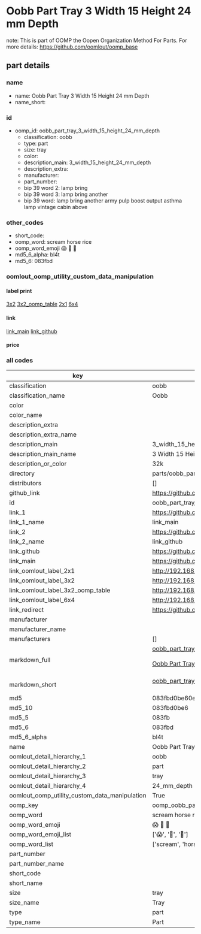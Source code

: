 # Oobb Part Tray 3 Width 15 Height 24 mm Depth  

note: This is part of OOMP the Oopen Organization Method For Parts. For more details: https://github.com/oomlout/oomp_base

##  part details
  







### name
* name: Oobb Part Tray 3 Width 15 Height 24 mm Depth
* name_short: 
### id
* oomp_id: oobb_part_tray_3_width_15_height_24_mm_depth
  * classification: oobb
  * type: part
  * size: tray
  * color: 
  * description_main: 3_width_15_height_24_mm_depth
  * description_extra: 
  * manufacturer: 
  * part_number: 
  * bip 39 word 2: lamp bring
  * bip 39 word 3: lamp bring another
  * bip 39 word: lamp bring another army pulp boost output asthma lamp vintage cabin above

### other_codes
* short_code: 
* oomp_word: scream horse rice
* oomp_word_emoji :scream: :horse: :rice:
* md5_6_alpha: bl4t
* md5_6: 083fbd






### oomlout_oomp_utility_custom_data_manipulation
#### label print
[3x2](http://192.168.1.245:1112/?label=oomp%20bl4t)
[3x2_oomp_table](http://192.168.1.108:1112/?label=oomp%20bl4t)
[2x1](http://192.168.1.242:1112/?label=oomp%20bl4t)
[6x4](http://192.168.1.55:1112/?label=oomp%20bl4t)    

#### link

[link_main](https://github.com/oomlout/oomlout_oomp_version_1_messy/tree/main/parts/oobb_part_tray_3_width_15_height_24_mm_depth) [link_github](https://github.com/oomlout/oomlout_oomp_version_1_messy/tree/main/parts/oobb_part_tray_3_width_15_height_24_mm_depth)                             

#### price







### all codes 
| key | value |  
| --- | --- |  
| classification | oobb |  
| classification_name | Oobb |  
| color |  |  
| color_name |  |  
| description_extra |  |  
| description_extra_name |  |  
| description_main | 3_width_15_height_24_mm_depth |  
| description_main_name | 3 Width 15 Height 24 mm Depth |  
| description_or_color | 32k |  
| directory | parts/oobb_part_tray_3_width_15_height_24_mm_depth |  
| distributors | [] |  
| github_link | https://github.com/oomlout/oomlout_oomp_part_src/tree/main/parts/oobb_part_tray_3_width_15_height_24_mm_depth |  
| id | oobb_part_tray_3_width_15_height_24_mm_depth |  
| link_1 | https://github.com/oomlout/oomlout_oomp_version_1_messy/tree/main/parts/oobb_part_tray_3_width_15_height_24_mm_depth |  
| link_1_name | link_main |  
| link_2 | https://github.com/oomlout/oomlout_oomp_version_1_messy/tree/main/parts/oobb_part_tray_3_width_15_height_24_mm_depth |  
| link_2_name | link_github |  
| link_github | https://github.com/oomlout/oomlout_oomp_version_1_messy/tree/main/parts/oobb_part_tray_3_width_15_height_24_mm_depth |  
| link_main | https://github.com/oomlout/oomlout_oomp_version_1_messy/tree/main/parts/oobb_part_tray_3_width_15_height_24_mm_depth |  
| link_oomlout_label_2x1 | http://192.168.1.242:1112/?label=oomp%20bl4t |  
| link_oomlout_label_3x2 | http://192.168.1.245:1112/?label=oomp%20bl4t |  
| link_oomlout_label_3x2_oomp_table | http://192.168.1.108:1112/?label=oomp%20bl4t |  
| link_oomlout_label_6x4 | http://192.168.1.55:1112/?label=oomp%20bl4t |  
| link_redirect | https://github.com/oomlout/oomlout_oomp_version_1_messy/tree/main/parts/oobb_part_tray_3_width_15_height_24_mm_depth |  
| manufacturer |  |  
| manufacturer_name |  |  
| manufacturers | [] |  
| markdown_full | [oobb_part_tray_3_width_15_height_24_mm_depth](none)<br>[](none)<br>[Oobb Part Tray 3 Width 15 Height 24 Mm Depth](none)<br><br> |  
| markdown_short | [oobb_part_tray_3_width_15_height_24_mm_depth](none)<br><br> |  
| md5 | 083fbd0be60e13ac66d6b0c013070be6 |  
| md5_10 | 083fbd0be6 |  
| md5_5 | 083fb |  
| md5_6 | 083fbd |  
| md5_6_alpha | bl4t |  
| name | Oobb Part Tray 3 Width 15 Height 24 mm Depth |  
| oomlout_detail_hierarchy_1 | oobb |  
| oomlout_detail_hierarchy_2 | part |  
| oomlout_detail_hierarchy_3 | tray |  
| oomlout_detail_hierarchy_4 | 24_mm_depth |  
| oomlout_oomp_utility_custom_data_manipulation | True |  
| oomp_key | oomp_oobb_part_tray_3_width_15_height_24_mm_depth |  
| oomp_word | scream horse rice |  
| oomp_word_emoji | :scream: :horse: :rice: |  
| oomp_word_emoji_list | [':scream:', ':horse:', ':rice:'] |  
| oomp_word_list | ['scream', 'horse', 'rice'] |  
| part_number |  |  
| part_number_name |  |  
| short_code |  |  
| short_name |  |  
| size | tray |  
| size_name | Tray |  
| type | part |  
| type_name | Part |  
